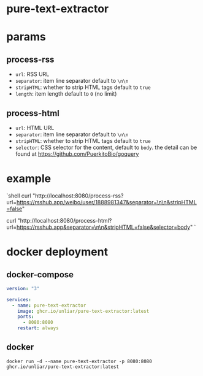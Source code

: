 # pure-text-extractor

# params

## process-rss

- `url`: RSS URL
- `separator`: item line separator default to `\n\n`
- `stripHTML`: whether to strip HTML tags default to `true`
- `length`: item length default to `0` (no limit)

## process-html

- `url`: HTML URL
- `separator`: item line separator default to `\n\n`
- `stripHTML`: whether to strip HTML tags default to `true`
- `selector`: CSS selector for the content, default to `body`. the detail can be found at https://github.com/PuerkitoBio/goquery

# example

`shell
curl "http://localhost:8080/process-rss?url=https://rsshub.app/weibo/user/1888981347&separator=\n\n&stripHTML=false"

curl "http://localhost:8080/process-html?url=https://rsshub.app&separator=\n\n&stripHTML=false&selector=body"
`

# docker deployment

## docker-compose

```yaml
version: "3"

services:
  - name: pure-text-extractor
    image: ghcr.io/unliar/pure-text-extractor:latest
    ports:
      - 8080:8080
    restart: always
```

## docker

```shell
docker run -d --name pure-text-extractor -p 8080:8080 ghcr.io/unliar/pure-text-extractor:latest
```
